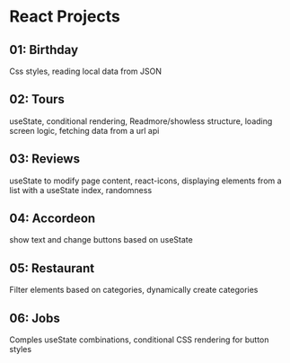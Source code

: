 # React Projects

## 01: Birthday
Css styles, reading local data from JSON

## 02: Tours
useState, conditional rendering, Readmore/showless structure, loading screen logic, fetching data from a url api

## 03: Reviews
useState to modify page content, react-icons, displaying elements from a list with a useState index, randomness

## 04: Accordeon
show text and change buttons based on useState

## 05: Restaurant
Filter elements based on categories, dynamically create categories

## 06: Jobs
Comples useState combinations, conditional CSS rendering for button styles
